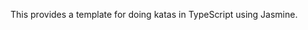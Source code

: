 <!--bl
(filemeta
    (title "Purpose"))
/bl-->

This provides a template for doing katas in TypeScript using Jasmine.